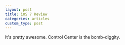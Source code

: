 ```yaml
---
layout: post
title: iOS 7 Review
categories: articles
custom_type: post
---
```

It's pretty awesome. Control Center is the bomb-diggity.